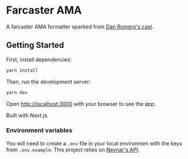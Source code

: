# Farcaster AMA

A farcaster AMA formatter sparked from [Dan Romero's cast](https://warpcast.com/dwr.eth/0xa04f0f2c).

## Getting Started

First, install dependencies:

```bash
yarn install
```

Then, run the development server:

```bash
yarn dev
```

Open [http://localhost:3000](http://localhost:3000) with your browser to see the app.

Built with Next.js.

### Environment variables

You will need to create a `.env` file in your local environmen with the keys from `.env.example`. This project relies on [Neynar's API](https://neynar.com/).

